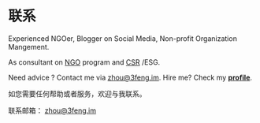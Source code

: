 # 联系

Experienced NGOer, Blogger on Social Media, Non-profit Organization Mangement.

As consultant on  [NGO](https://3feng.im/tag/NGO) program and [CSR](https://3feng.im/tag/csr) /ESG. 

Need advice ? Contact me via zhou@3feng.im. Hire me? Check my **[profile](https://linkedin.com/in/yuanzhi)**.

如您需要任何帮助或者服务，欢迎与我联系。

联系邮箱： zhou@3feng.im